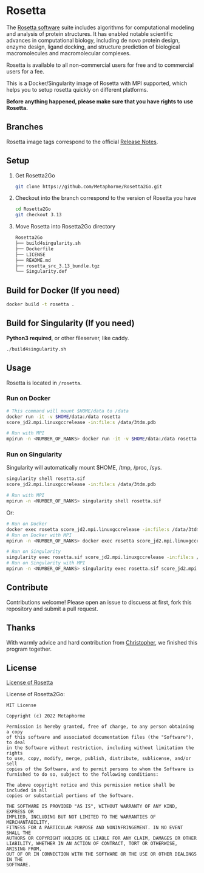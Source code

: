 # Rosetta

The [Rosetta software](https://www.rosettacommons.org/) suite includes algorithms for computational modeling and analysis of protein structures. It has enabled notable scientific advances in computational biology, including de novo protein design, enzyme design, ligand docking, and structure prediction of biological macromolecules and macromolecular complexes.

Rosetta is available to all non-commercial users for free and to commercial users for a fee.

This is a Docker/Singularity image of Rosetta with MPI supported, which helps you to setup rosetta quickly on different platforms.

**Before anything happened, please make sure that you have rights to use Rosetta.**

## Branches

Rosetta image tags correspond to the official [Release Notes](https://www.rosettacommons.org/docs/latest/release-notes).

## Setup

1. Get Rosetta2Go
    ```bash
    git clone https://github.com/Metaphorme/Rosetta2Go.git
    ```

2. Checkout into the branch correspond to the version of Rosetta you have
    ```bash
    cd Rosetta2Go
    git checkout 3.13
    ```

3. Move Rosetta into Rosetta2Go directory
    ```bash
    Rosetta2Go
    ├── build4singularity.sh
    ├── Dockerfile
    ├── LICENSE
    ├── README.md
    ├── rosetta_src_3.13_bundle.tgz
    └── Singularity.def
    ```

## Build for Docker (If you need)
```bash
docker build -t rosetta .
```

## Build for Singularity (If you need)
**Python3 required**, or other fileserver, like caddy.

```bash
./build4singularity.sh
```

## Usage
Rosetta is located in `/rosetta`.

### Run on Docker

```bash
# This command will mount $HOME/data to /data
docker run -it -v $HOME/data:/data rosetta
score_jd2.mpi.linuxgccrelease -in:file:s /data/3tdm.pdb

# Run with MPI
mpirun -n <NUMBER_OF_RANKS> docker run -it -v $HOME/data:/data rosetta
```

### Run on Singularity
Singularity will automatically mount $HOME, /tmp, /proc, /sys.

```bash
singularity shell rosetta.sif
score_jd2.mpi.linuxgccrelease -in:file:s /data/3tdm.pdb

# Run with MPI
mpirun -n <NUMBER_OF_RANKS> singularity shell rosetta.sif
```

Or:

```bash
# Run on Docker
docker exec rosetta score_jd2.mpi.linuxgccrelease -in:file:s /data/3tdm.pdb
# Run on Docker with MPI
mpirun -n <NUMBER_OF_RANKS> docker exec rosetta score_jd2.mpi.linuxgccrelease -in:file:s /data/3tdm.pdb

# Run on Singularity
singularity exec rosetta.sif score_jd2.mpi.linuxgccrelease -in:file:s /data/3tdm.pdb
# Run on Singularity with MPI
mpirun -n <NUMBER_OF_RANKS> singularity exec rosetta.sif score_jd2.mpi.linuxgccrelease -in:file:s /data/3tdm.pdb
```

## Contribute
Contributions welcome! Please open an issue to discuess at first, fork this repository and submit a pull request.

## Thanks
With warmly advice and hard contribution from [Christopher](https://github.com/CondaPereira), we finished this program together.

## License

[License of Rosetta](https://www.rosettacommons.org/software/license-and-download)

License of Rosetta2Go:

```
MIT License

Copyright (c) 2022 Metaphorme

Permission is hereby granted, free of charge, to any person obtaining a copy
of this software and associated documentation files (the "Software"), to deal
in the Software without restriction, including without limitation the rights
to use, copy, modify, merge, publish, distribute, sublicense, and/or sell
copies of the Software, and to permit persons to whom the Software is
furnished to do so, subject to the following conditions:

The above copyright notice and this permission notice shall be included in all
copies or substantial portions of the Software.

THE SOFTWARE IS PROVIDED "AS IS", WITHOUT WARRANTY OF ANY KIND, EXPRESS OR
IMPLIED, INCLUDING BUT NOT LIMITED TO THE WARRANTIES OF MERCHANTABILITY,
FITNESS FOR A PARTICULAR PURPOSE AND NONINFRINGEMENT. IN NO EVENT SHALL THE
AUTHORS OR COPYRIGHT HOLDERS BE LIABLE FOR ANY CLAIM, DAMAGES OR OTHER
LIABILITY, WHETHER IN AN ACTION OF CONTRACT, TORT OR OTHERWISE, ARISING FROM,
OUT OF OR IN CONNECTION WITH THE SOFTWARE OR THE USE OR OTHER DEALINGS IN THE
SOFTWARE.
```

